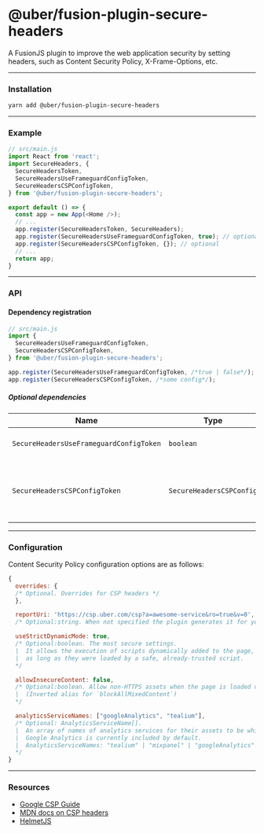 # @uber/fusion-plugin-secure-headers

A FusionJS plugin to improve the web application security by setting headers, such as Content Security Policy, X-Frame-Options, etc.

---

### Installation

```sh
yarn add @uber/fusion-plugin-secure-headers
```

---

### Example

```js
// src/main.js
import React from 'react';
import SecureHeaders, {
  SecureHeadersToken,
  SecureHeadersUseFrameguardConfigToken,
  SecureHeadersCSPConfigToken,
} from '@uber/fusion-plugin-secure-headers';

export default () => {
  const app = new App(<Home />);
  // ...
  app.register(SecureHeadersToken, SecureHeaders);
  app.register(SecureHeadersUseFrameguardConfigToken, true); // optional
  app.register(SecureHeadersCSPConfigToken, {}); // optional
  // ...
  return app;
}
```

---

### API

#### Dependency registration

```js
// src/main.js
import {
  SecureHeadersUseFrameguardConfigToken,
  SecureHeadersCSPConfigToken,
} from '@uber/fusion-plugin-secure-headers';

app.register(SecureHeadersUseFrameguardConfigToken, /*true | false*/);
app.register(SecureHeadersCSPConfigToken, /*some config*/);
```

##### Optional dependencies

Name | Type | Default | Description
-|-|-|-
`SecureHeadersUseFrameguardConfigToken` | `boolean` | `true` | Whether or not to use [Frameguard](https://github.com/helmetjs/frameguard).
`SecureHeadersCSPConfigToken` | `SecureHeadersCSPConfig` | See below | Content Security Policy configuration.  See below for more details.

---

### Configuration

Content Security Policy configuration options are as follows:

```js
{
  overrides: {
  /* Optional. Overrides for CSP headers */
  },

  reportUri: 'https://csp.uber.com/csp?a=awesome-service&ro=true&v=0',
  /* Optional:string. When not specified the plugin generates it for you. */

  useStrictDynamicMode: true,
  /* Optional:boolean. The most secure settings.
  |  It allows the execution of scripts dynamically added to the page,
  |  as long as they were loaded by a safe, already-trusted script.
  */

  allowInsecureContent: false,
  /* Optional:boolean. Allow non-HTTPS assets when the page is loaded via HTTPS, not great.
  |  (Inverted alias for `blockAllMixedContent`)
  */

  analyticsServiceNames: ["googleAnalytics", "tealium"],
  /* Optional: AnalyticsServiceName[].
  |  An array of names of analytics services for their assets to be whitelisted.
  |  Google Analytics is currently included by default.
  |  AnalyticsServiceNames: "tealium" | "mixpanel" | "googleAnalytics" | "googleTagManager"
  */
}
```
---

### Resources

+ [Google CSP Guide](https://csp.withgoogle.com/docs/index.html)
+ [MDN docs on CSP headers](https://developer.mozilla.org/en-US/docs/Web/HTTP/Headers/Content-Security-Policy)
+ [HelmetJS](https://helmetjs.github.io/)
